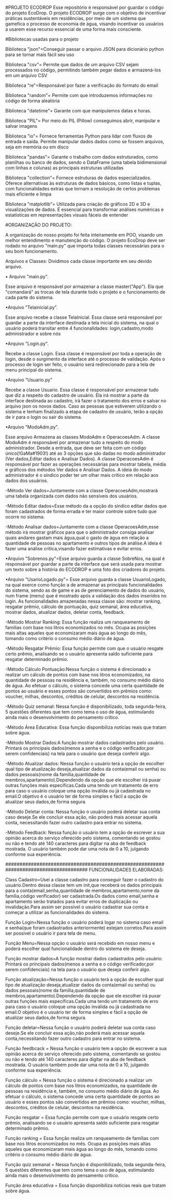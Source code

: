 #PROJETO ECODROP
Esse repositório é responsável por guardar o código do projeto EcoDrop. O projeto ECODROP surge com o objetivo de incentivar práticas sustentáveis em residências, por meio de um sistema que gamefica o processo de economia de água, visando incentivar os usuários a usarem esse recurso essencial de uma forma mais consciente.

#Bibliotecas usadas para o projeto

Biblioteca "json"=Conseguir passar o arquivo JSON para dicionário python para se tornar mais fácil seu uso

Biblioteca "csv"= Permite que dados de um arquivo CSV sejam processados no código, permitindo também pegar dados e armazená-los em um arquivo CSV

Biblioteca "re"=Responsável por fazer a verificação do formato do email

Biblioteca "random"= Permite com que introduzemos informações no código de forma aleatória

Biblioteca "datetime"= Garante com que manipulemos datas e horas.

Biblioteca "PIL"= Por meio do PIL (Pillow) conseguimos abrir, manipular e salvar imagens 

Biblioteca "io"= Fornece ferramentas Python para lidar com fluxos de entrada e saída. Permite manipular dados dados como se fossem arquivos, seja em memória ou em disco

Biblioteca "pandas"= Garante o trabalho com dados estruturados, como planilhas ou banco de dados, sendo o DataFrame (uma tabela bidimensional com linhas e colunas) as principais estruturas utilizadas

Biblioteca "collection"= Fornece estruturas de dados especializados. Oferece alternativas às estruturas de dados básicos, como listas e tuplas, com funcionalidades extras que tornam a resolução de certos problemas mais eficiente e limpa

Biblioteca "matplotlib"= Utilizada para criação de gráficos 2D e 3D e visualizações de dados. É essencial para transformar análises numéricas e estatísticas em representações visuais fáceis de entender







#ORGANIZAÇÃO DO PROJETO:

A organização do nosso projeto foi feita inteiramente em POO, visando um melhor entendimento e manutenção do código.
O projeto EcoDrop deve ser rodado no arquivo "main.py" que importa todas classes necessárias para o seu bom funcionamento.

Arquivos e Classes:
Dividimos cada classe importante em seu devido arquivo.

• Arquivo "main.py".

Esse arquivo é responsável por armazenar a classe master("App"). Ela que "comandará" as trocas de tela durante todo o projeto e o funcionamento de cada parte do sistema.

•Arquivo "Telainicial.py".

Esse arquivo recebe a classe TelaInicial. Essa classe será responsável por guardar a parte da interface destinada a tela inicial do sistema, na qual o usuário poderá transitar entre 4 funcionalidades: login,cadastro,modo administrador e sobre nós

•Arquivo "Login.py".

Recebe a classe Login. Essa classe é responsável por toda a operação de login, desde o surgimento da interface até o processo de validação. Após o processo de login ser feito, o usuário será redirecionado para a tela de menu principal do sistema.

•Arquivo "Usuario.py"

Recebe a classe Usuario. Essa classe é responsável por armazenar tudo que diz a respeito do cadastro de usuário. Ela irá mostrar a parte da interface destinada ao cadastro, irá fazer o tratamento dos erros e salvar no arquivo json os novos dados. Caso as pessoas que estiverem utilizando o sistema e tenham finalizado a etapa de cadastro de usuário, terão a opção de ir para o login ou sair do sistema.

•Arquivo "ModoAdm.py".

Esse arquivo Armazena as classes ModoAdm e OperacoesAdm. A classe ModoAdm é responsável por armazenar tudo a respeito do modo administrador. Desde a entrada, que deve ser feita com um código único(!GaMa#1903!) até as 3 opções que são dadas no modo administrador (Ver dados,Editar dados e Analisar Dados).
A classe OperacoesAdm é responsável por fazer as operações necessárias para mostrar tabela, média e gráficos dos métodos Ver dados e Analisar Dados.
A ideia do modo administrador é o síndico poder ter um olhar mais crítico em relação aos dados dos usuários.

-Método Ver dados=Juntamente com a classe OperacoesAdm,mostrará uma tabela organizada com dados não sensíveis dos usuários.

-Método Editar dados=Esse método da a opção do síndico editar dados que foram cadastrados de forma errada e ter maior controle sobre tudo que ocorre no sistema.

-Método Analisar dados=Juntamente com a classe OperacoesAdm,esse método irá mostrar gráficos para que o administrador consiga analisar quais andares gastam mais água,qual o gasto de água em relação a quantidade de pessoas no apartamento e outros tipos de análise.A ideia é fazer uma análise crítica,visando fazer estimativas e evitar erros.


•Arquivo "Sobrenos.py"=Esse arquivo guarda a classe SobreNos, na qual é responsável por guardar a parte da interface que será usada para mostrar um texto sobre a história do ECODROP e uma foto dos criadores do projeto.


•Arquivo "UsarioLogado.py"= Esse arquivo guarda a classe UsuarioLogado, na qual exerce como função a de armazenar as principais funcionalidades do sistema, sendo as de game e as de gerenciamento de dados do usuário, num frame (menu) que é mostrado após a validação dos dados inseridos no login. As funcionalidades amazenadas nessa classe são: mostrar ranking, resgatar prêmio, cálculo de pontuação, quiz semanal, área educativa, mostrar dados, atualizar dados, deletar conta, feedback. 

-Método Mostrar Ranking: Essa função realiza um ranqueamento de famílias com base nos litros economizados no mês. Ocupa as posições mais altas aqueles que economizaram mais água ao longo do mês, tomando como critério o consumo médio diário de água.

-Método Resgatar Prêmio: Essa função permite com que o usuário resgate certo prêmio, analisando se o usuário apresenta saldo suficiente para resgatar determinado prêmio.

-Método Cálculo Pontuação:Nessa função o sistema é direcionado a realizar um cálculo de pontos com base nos litros economizados, na quantidade de pessoas na residência e, também, no consumo médio diário de água. Ao efetuar o cálculo, o sistema concede uma certa quantidade de pontos ao usuário e esses pontos são convertidos em prêmios como: voucher, milhas, descontos, créditos de celular, descontos na residência.

-Método Quiz semanal: Nessa função é disponibilizado, toda segunda-feira, 5 questões diferentes que tem como tema o uso de água, estimulando ainda mais o desenvolvimento do pensamento crítico.

-Método Área Educativa: Essa função disponibiliza notícias reais que tratam sobre água.

-Método Mostrar Dados:A função mostrar dados cadastrados pelo usuário. Printará os principais dados(menos a senha e o código verificador,por serem confidenciais) na tela para o usuário que deseja conferir algo.

-Método Atualizar dados: Nessa função o usuário terá a opção de escolher qual tipo de atualização deseja,atualizar dados da conta(email ou senha) ou dados pessoais(nome da família,quantidade de membros,apartamento).Dependendo da opção que ele escolher irá puxar outras funções mais específicas.Cada uma tendo um tratamento de erro para caso o usuário coloque uma opção inválida ou já cadastrada no email.O objetivo é o usuário ter de forma simples e fácil a opção de atualizar seus dados,de forma segura.

-Método Deletar conta: Nessa função o usuário poderá deletar sua conta caso deseje.Se ele concluir essa ação, não poderá mais acessar aquela conta, necessitando fazer outro cadastro para entrar no sistema.

-Método Feedback: Nessa função o usuário tem a opção de escrever a sua opinião acerca do serviço oferecido pelo sistema, comentando se gostou ou não e tendo até 140 caracteres para digitar na aba de feedback mostrada. O usuário também pode dar uma nota de 0 a 10, julgando conforme sua experiência.


#####################################################################################
FUNCIONALIDADES ELABORADAS:

Class Cadastro=Usei a classe cadastro para conseguir fazer o cadastro do usuário.Dentro dessa classe tem um init,que receberá os dados principais para a conta(email,senha,quantidade de membros,apartamento,nome da família,código verificador) ser cadastrada.Os dados como email,senha e apartamento serão tratados para evitar erros de duplicação ou invalidação.Para assim ser possível o usuário cadastrar sua conta e começar a utilizar as funcionalidades do sistema.

Função Login=Nessa função o usuário poderá logar no sistema caso email e senha(que foram cadastrados anteriormente) estejam corretos.Para assim ser possível o usuário ir para tela de menu.

Função Menu=Nessa opção o usuário será recebido em nosso menu e poderá escolher qual funcionalidade dentro do sistema ele deseja.

Função mostrar dados=A função mostrar dados cadastrados pelo usuário. Printará os principais dados(menos a senha e o código verificador,por serem confidenciais) na tela para o usuário que deseja conferir algo.

Função atualização=Nessa função o usuário terá a opção de escolher qual tipo de atualização deseja,atualizar dados da conta(email ou senha) ou dados pessoais(nome da família,quantidade de membros,apartamento).Dependendo da opção que ele escolher irá puxar outras funções mais específicas.Cada uma tendo um tratamento de erro para caso o usuário coloque uma opção inválida ou já cadastrada no email.O objetivo é o usuário ter de forma simples e fácil a opção de atualizar seus dados,de forma segura.

Função deletar=Nessa função o usuário poderá deletar sua conta caso deseje.Se ele concluir essa ação,não poderá mais acessar aquela conta,necessitando fazer outro cadastro para entrar no sistema.

Função feedbcack = Nessa função o usuário tem a opção de escrever a sua opinião acerca do serviço oferecido pelo sistema, comentando se gostou ou não e tendo até 140 caracteres para digitar na aba de feedback mostrada. O usuário também pode dar uma nota de 0 a 10, julgando conforme sua experiência.

Função cálculo = Nessa função o sistema é direcionado a realizar um cálculo de pontos com base nos litros economizados, na quantidade de pessoas na residência e, também, no consumo médio diário de água. Ao efetuar o cálculo, o sistema concede uma certa quantidade de pontos ao usuário e esses pontos são convertidos em prêmios como: voucher, milhas, descontos, créditos de celular, descontos na residência.

Função resgatar = Essa função permite com que o usuário resgate certo prêmio, analisando se o usuário apresenta saldo suficiente para resgatar determinado prêmio.

Função ranking = Essa função realiza um ranqueamento de famílias com base nos litros economizados no mês. Ocupa as posições mais altas aqueles que economizaram mais água ao longo do mês, tomando como critério o consumo médio diário de água.

Função quiz semanal = Nessa função é disponibilizado, toda segunda-feira, 5 questões diferentes que tem como tema o uso de água, estimulando ainda mais o desenvolvimento do pensamento crítico.

Função área educativa = Essa função disponibiliza notícias reais que tratam sobre água.


